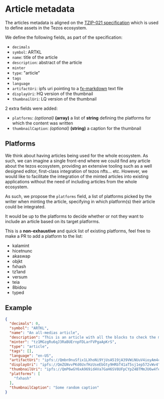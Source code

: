 Article metadata
================

The articles metadata is aligned on the [TZIP-021 specification](https://tzip.tezosagora.org/proposal/tzip-21/) which is used to define assets in the Tezos ecosystem.

We define the following fields, as part of the specification:

* `decimals`
* `symbol`: ARTKL
* `name`: title of the article
* `description`: abstract of the article 
* `minter`
* `type`: "article" 
* `tags`
* `language`
* `artifactUri`: ipfs uri pointing to a [fx-markdown](./fx-markdown.md) text file
* `displayUri`: HQ version of the thumbnail
* `thumbnailUri`: LQ version of the thumbnail

2 extra fields were added:

* `platforms`: *(optional)* **(array)** a list of **string** defining the platforms for which the content was written
* `thumbnailCaption`: *(optional)* **(string)** a caption for the thumbnail


## Platforms

We think about having articles being used for the whole ecosystem. As such, we can imagine a single front-end where we could find any article about the tezos ecosystem, providing an extensive tooling such as a well designed editor, first-class integration of tezos nfts... etc. However, we would like to facilitate the integration of the minted articles into existing applications without the need of including articles from the whole ecosystem.

As such, we propose the `platforms` field, a list of platforms picked by the writer when minting the article, specifying in which platform(s) their article could be integrated.

It would be up to the platforms to decide whether or not they want to include an article based on its target platforms.

This is a **non-exhaustive** and quick list of existing platforms, feel free to make a PR to add a platform to the list:

* kalamint
* hicetnunc
* akaswap
* objkt
* fxhash
* tz1and
* versum
* teia
* 8bidou
* typed


## Example

```json
{
  "decimals": 0,
  "symbol": "ARTKL",
  "name": "An all-medias article",
  "description": "This is an article with all the blocks to check the make sure the design of every block in the final article render works properly",
  "minter": "tz1MGzgRu6qJ3RaBUErnpFDLarFVPgaApKrS",
  "type": "article",
  "tags": [],
  "language": "en-US",
  "artifactUri": "ipfs://Qmbn9nuSfix1LXhoNi9YjUsA519jA39VWiNUuV4ioyAm4c",
  "displayUri": "ipfs://QmZGNvvPKd6UxfHzUseEbGty9HRbT41aT5sj1ep572vWv4",
  "thumbnailUri": "ipfs://QmP6wGY6xA969id4Va7GaH6SV8UFpCYpZ4BTMmJU6w4feg",
  "platforms": [
    "fxhash"
  ],
  "thumbnailCaption": "Some random caption"
}
```